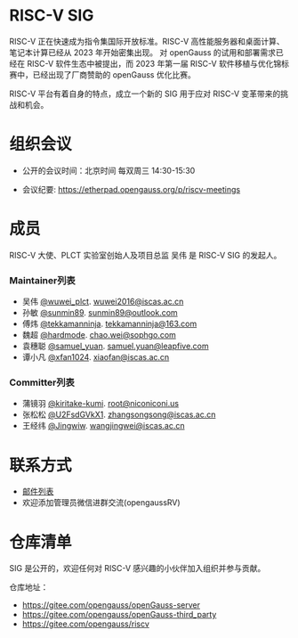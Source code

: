 
# RISC-V SIG

RISC-V 正在快速成为指令集国际开放标准。RISC-V 高性能服务器和桌面计算、笔记本计算已经从 2023 年开始密集出现。 对 openGauss 的试用和部署需求已经在 RISC-V 软件生态中被提出，而 2023 年第一届 RISC-V 软件移植与优化锦标赛中，已经出现了厂商赞助的 openGauss 优化比赛。

RISC-V 平台有着自身的特点，成立一个新的 SIG 用于应对 RISC-V 变革带来的挑战和机会。

# 组织会议

- 公开的会议时间：北京时间 每双周三 14:30-15:30

- 会议纪要: https://etherpad.opengauss.org/p/riscv-meetings

# 成员

RISC-V 大使、PLCT 实验室创始人及项目总监 吴伟 是 RISC-V SIG 的发起人。

### Maintainer列表

- 吴伟 [@wuwei_plct](https://gitee.com/wuwei_plct). wuwei2016@iscas.ac.cn
- 孙敏 [@sunmin89](https://gitee.com/sunmin89). sunmin89@outlook.com
- 傅炜 [@tekkamanninja](https://gitee.com/tekkamanninja). tekkamanninja@163.com
- 魏超 [@hardmode](https://gitee.com/hardmode). chao.wei@sophgo.com
- 袁穗聪 [@samuel_yuan](https://gitee.com/samuel_yuan). samuel.yuan@leapfive.com
- 谭小凡 [@xfan1024](https://gitee.com/xfan1024). xiaofan@iscas.ac.cn

### Committer列表

- 蒲镜羽 [@kiritake-kumi](kiritake-kumi). root@niconiconi.us
- 张松松 [@U2FsdGVkX1](https://gitee.com/U2FsdGVkX1). zhangsongsong@iscas.ac.cn
- 王经纬 [@Jingwiw](https://gitee.com/Jingwiw). wangjingwei@iscas.ac.cn

# 联系方式

- [邮件列表](https://mailweb.opengauss.org/postorius/lists/riscv.opengauss.org/)
- 欢迎添加管理员微信进群交流(opengaussRV)


# 仓库清单

SIG 是公开的，欢迎任何对 RISC-V 感兴趣的小伙伴加入组织并参与贡献。

仓库地址：

- https://gitee.com/opengauss/openGauss-server
- https://gitee.com/opengauss/openGauss-third_party
- https://gitee.com/opengauss/riscv






